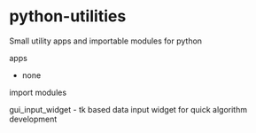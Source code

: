 python-utilities
================

Small utility apps and importable modules for python

apps

- none

import modules

gui_input_widget - tk based data input widget for quick algorithm development
